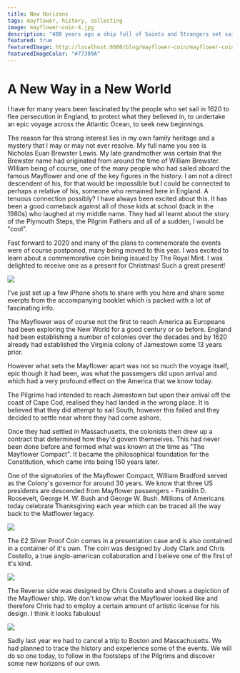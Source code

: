 ```yaml
---
title: New Horizons
tags: mayflower, history, collecting
image: mayflower-coin-4.jpg
description: "400 years ago a ship full of Saints and Strangers set sail for the shores of America to find a new way in a new world. "
featured: true
featuredImage: http://localhost:8080/blog/mayflower-coin/mayflower-coin-1.jpg
featuredImageColor: "#77309A"
---
```


# A New Way in a New World

<p class="lead">I have for many years been fascinated by the people who set sail in 1620 to flee persecution in England, to protect what they believed in, to undertake an epic voyage across the Atlantic Ocean, to seek new beginnings.</p>

The reason for this strong interest lies in my own family heritage and a mystery that I may or may not ever resolve. My full name you see is Nicholas Euan Brewster Lewis. My late grandmother was certain that the Brewster name had originated from around the time of William Brewster. WIlliam being of course, one of the many people who had sailed aboard the famous Mayflower and one of the key figures in the history. I am not a direct descendent of his, for that would be impossible but I could be connected to perhaps a relative of his, someone who remained here in England. A tenuous connection possibly? I have always been excited about this. It has been a good comeback against all of those kids at school (back in the 1980s) who laughed at my middle name. They had all learnt about the story of the Plymouth Steps, the Pilgrim Fathers and all of a sudden, I would be "cool".

Fast forward to 2020 and many of the plans to commemorate the events were of course postponed, many being moved to this year. I was excited to learn about a commemorative coin being issued by The Royal Mint. I was delighted to receive one as a present for Christmas! Such a great present!

![](mayflower-coin-1.jpg)

I've just set up a few iPhone shots to share with you here and share some exerpts from the accompanying booklet which is packed with a lot of fascinating info. 

The Mayflower was of course not the first to reach America as Europeans had been exploring the New World for a good century or so before. England had been establishing a number of colonies over the decades and by 1620 already had established the Virginia colony of Jamestown some 13 years prior.

However what sets the Mayflower apart was not so much the voyage itself, epic though it had been, was what the passengers did upon arrival and which had a very profound effect on the America that we know today.

The Pilgrims had intended to reach Jamestown but upon their arrival off the coast of Cape Cod, realised they had landed in the wrong place. It is believed that they did attempt to sail South, however this failed and they decided to settle near where they had come ashore.

Once they had settled in Massachusetts, the colonists then drew up a contract that determined how they'd govern themselves. This had never been done before and formed what was known at the time as "The Mayflower Compact". It became the philosophical foundation for the Constitution, which came into being 150 years later.

One of the signatories of the Mayflower Compact, William Bradford served as the Colony's governor for around 30 years. We know that three US presidents are descended from Mayflower passengers - Franklin D. Roosevelt, George H. W. Bush and George W. Bush. Millions of Americans today celebrate Thanksgiving each year which can be traced all the way back to the Matflower legacy.

![](mayflower-coin-3.jpg)

The £2 Silver Proof Coin comes in a presentation case and is also contained in a container of it's own. The coin was designed by Jody Clark and Chris Costello, a true anglo-american collaboration and I believe one of the first of it's kind.

![](mayflower-coin-4.jpg)

The Reverse side was designed by Chris Costello and shows a depiction of the Mayflower ship. We don't know what the Mayflower looked like and therefore Chris had to employ a certain amount of artistic license for his design. I think it looks fabulous!

![](mayflower-coin-5.jpg)

Sadly last year we had to cancel a trip to Boston and Massachusetts. We had planned to trace the history and experience some of the events. We will do so one today, to follow in the footsteps of the Pilgrims and discover some new horizons of our own.

